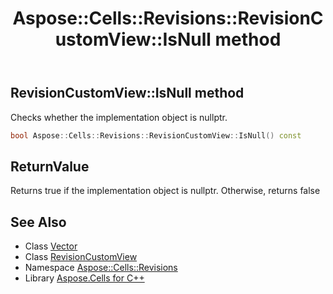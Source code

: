 ﻿---
title: Aspose::Cells::Revisions::RevisionCustomView::IsNull method
linktitle: IsNull
second_title: Aspose.Cells for C++ API Reference
description: 'Aspose::Cells::Revisions::RevisionCustomView::IsNull method. Checks whether the implementation object is nullptr in C++.'
type: docs
weight: 500
url: /cpp/aspose.cells.revisions/revisioncustomview/isnull/
---
## RevisionCustomView::IsNull method


Checks whether the implementation object is nullptr.

```cpp
bool Aspose::Cells::Revisions::RevisionCustomView::IsNull() const
```


## ReturnValue

Returns true if the implementation object is nullptr. Otherwise, returns false

## See Also

* Class [Vector](../../../aspose.cells/vector/)
* Class [RevisionCustomView](../)
* Namespace [Aspose::Cells::Revisions](../../)
* Library [Aspose.Cells for C++](../../../)
